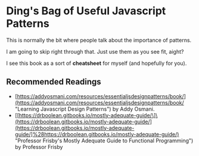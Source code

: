 # Ding's Bag of Useful Javascript Patterns

This is normally the bit where people talk about the importance of patterns.

I am going to skip right through that. Just use them as you see fit, aight?

I see this book as a sort of **cheatsheet** for myself \(and hopefully for you\).

## Recommended Readings

* [https://addyosmani.com/resources/essentialjsdesignpatterns/book/](https://addyosmani.com/resources/essentialjsdesignpatterns/book/ "Learning Javascript Design Patterns") by Addy Osmani.
* \[[https://drboolean.gitbooks.io/mostly-adequate-guide/\]\(https://drboolean.gitbooks.io/mostly-adequate-guide/](https://drboolean.gitbooks.io/mostly-adequate-guide/]%28https://drboolean.gitbooks.io/mostly-adequate-guide/) "Professor Frisby's Mostly Adequate Guide to Functional Programming"\) by Professor Frisby



